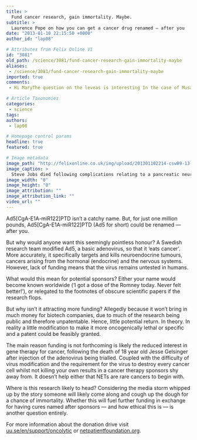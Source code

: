 ```yaml
---
title: >
  Fund cancer research, gain immortality. Maybe.
subtitle: >
  Laurence Pope on how you can get a cancer drug renamed — after you
date: "2013-01-10 22:15:50 +0000"
author_id: "lap08"

# Attributes from Felix Online V1
id: "3081"
old_path: /science/3081/fund-cancer-research-gain-immortality-maybe
aliases:
 - /science/3081/fund-cancer-research-gain-immortality-maybe
imported: true
comments:
 - Hi MaryThe question on the leveas is interesting In the case of Musa as I understand it although the lamina dies the petiole persists to form part of the  stem  so the leaf or part of it remains for quite some timeBut is their a role for the leaf skirt Id assume this is a natural state so there might not be any significance in its persistance but some beneficial roles might be1 Thermal insulation   protecting the  stem  from too much sun or cold for that matter2 Mulch around base to suppress competitionbut Im just guessing This abstract seems to suggest that leaf persistance in Cordyline is linked to insulation from the cold Here in Australia Xanthorrhea Grass trees retain thier leveas and this helps insulates their stems from the heat of fires Ed link no longer viable Ive not been able to find this paper online anywhere else eitherWorking in a nursery about ten years ago I observed a rather interesting leaf skirt in Geranium maderense Its usually biennual and the hypocotyl tend

# Article Taxonomies
categories:
 - science
tags:
authors:
 - lap08

# Homepage control params
headline: true
featured: true

# Image metadata
image_path: "http://felixonline.co.uk/img/upload/201301102214-csw09-13-061011.jpg"
image_caption: >
  Steve Jobs died following complications relating to a pancreatic neuroendocrine tumour. Apple have s
image_width: "0"
image_height: "0"
image_attribution: ""
image_attribution_link: ""
video_url: ""
---
```


Ad5[CgA-E1A-miR122]PTD isn’t a catchy name. But, for just one million pounds, Ad5[CgA-E1A-miR122]PTD (Ad5 for short) could be renamed — after you.

But why would anyone want this seemingly pointless honour? A Swedish research team modified Ad5, a basic adenovirus, so that it ‘eats cancer’. More accurately, it specifically targets and kills neuroendocrine tumours, cancers arising from the hormonal (endocrine) and the nervous systems. However, lack of funding means that the virus remains untested in humans.

What would this mean for potential sponsors? Either your name would become known worldwide (‘I got a dose of the Romney today. Never felt better!’), or relegated to the footnotes of obscure scientific papers if the research flops.

But why isn’t it attracting more funding? Allegedly because it won’t bring in much money for biotech companies, due to much of the research being public and therefore unpatentable. Hence, little potential return. In theory. In reality a little modification to make it more oncogenically lethal or specific and a patent could be feasibly granted.

The main reason funding is not forthcoming is likely the reduced interest in gene therapy for cancer, following the death of 18 year old Jesse Gelsinger after injection of the adenovirus being trialled. Coupled with the difficulty of virus modification and the requirement for the virus to destroy every cancer cell whilst not killing your own results in a cancer therapy sponsors shy away from. It doesn’t help either that NETs are rare cancers to begin with.

Where is this research likely to head? Considering the media storm whipped up by the story someone will likely come along and cough up the dough for a chance of immortality. Whether this will fuel further funding in exchange for having cures named after sponsors — and how ethical this is — is another question entirely.

For more information about the donation drive visit [uu.se/en/support/oncolytic](http://uu.se/en/support/oncolytic) or [netpatientfoundation.org](http://netpatientfoundation.org).
